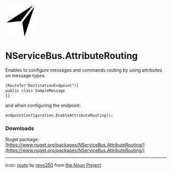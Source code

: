 <img src="assets/icon.png" width="100" />

# NServiceBus.AttributeRouting

Enables to configure messages and commands routing by using attributes on message types:

```
[RouteTo("DestinationEndpoint")]
public class SampleMessage
{}
```

and when configuring the endpoint:

```
endpointConfiguration.EnableAttributeRouting();
```

### Downloads

Nuget package: [https://www.nuget.org/packages/NServiceBus.AttributeRouting/](https://www.nuget.org/packages/NServiceBus.AttributeRouting/)

---

Icon: [route](https://thenounproject.com/search/?q=route&i=1720675) by [revo250](https://thenounproject.com/revo125cc/) from [the Noun Project](https://thenounproject.com/)
